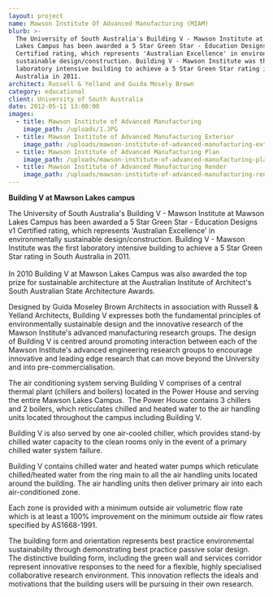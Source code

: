 ```yaml
---
layout: project
name: Mawson Institute Of Advanced Manufacturing (MIAM)
blurb: >-
  The University of South Australia's Building V - Mawson Institute at Mawson
  Lakes Campus has been awarded a 5 Star Green Star - Education Designs v1
  Certified rating, which represents 'Australian Excellence' in environmentally
  sustainable design/construction. Building V - Mawson Institute was the first
  laboratory intensive building to achieve a 5 Star Green Star rating in South
  Australia in 2011.
architect: Russell & Yelland and Guida Mosely Brown
category: educational
client: University of South Australia
date: 2012-05-11 13:00:00
images:
  - title: Mawson Institute of Advanced Manufacturing
    image_path: /uploads/1.JPG
  - title: Mawson Institute of Advanced Manufacturing Exterior
    image_path: /uploads/mawson-institute-of-advanced-manufacturing-exterior.jpg
  - title: Mawson Institute of Advanced Manufacturing Plan
    image_path: /uploads/mawson-institute-of-advanced-manufacturing-plan.jpg
  - title: Mawson Institute of Advanced Manufacturing Render
    image_path: /uploads/mawson-institute-of-advanced-manufacturing-render.jpg
---
```



**Building V at Mawson Lakes campus**

The University of South Australia's Building V - Mawson Institute at Mawson Lakes Campus has been awarded a 5 Star Green Star - Education Designs v1 Certified rating, which represents 'Australian Excellence' in environmentally sustainable design/construction. Building V - Mawson Institute was the first laboratory intensive building to achieve a 5 Star Green Star rating in South Australia in 2011.<br><br>In 2010 Building V at Mawson Lakes Campus was also awarded the top prize for sustainable architecture at the Australian Institute of Architect's South Australian State Architecture Awards.

Designed by Guida Moseley Brown Architects in association with Russell & Yelland Architects, Building V expresses both the fundamental principles of environmentally sustainable design and the innovative research of the Mawson Institute's advanced manufacturing research groups. The design of Building V is centred around promoting interaction between each of the Mawson Institute's advanced engineering research groups to encourage innovative and leading edge research that can move beyond the University and into pre-commercialisation.

The air conditioning system serving Building V comprises of a central thermal plant (chillers and boilers) located in the Power House and serving the entire Mawson Lakes Campus.  The Power House contains 3 chillers and 2 boilers, which reticulates chilled and heated water to the air handling units located throughout the campus including Building V.

Building V is also served by one air-cooled chiller, which provides stand-by chilled water capacity to the clean rooms only in the event of a primary chilled water system failure.

Building V contains chilled water and heated water pumps which reticulate chilled/heated water from the ring main to all the air handling units located around the building. The air handling units then deliver primary air into each air-conditioned zone.

Each zone is provided with a minimum outside air volumetric flow rate which is at least a 100% improvement on the minimum outside air flow rates specified by AS1668-1991.

The building form and orientation represents best practice environmental sustainability through demonstrating best practice passive solar design. The distinctive building form, including the green wall and services corridor represent innovative responses to the need for a flexible, highly specialised collaborative research environment. This innovation reflects the ideals and motivations that the building users will be pursuing in their own research.